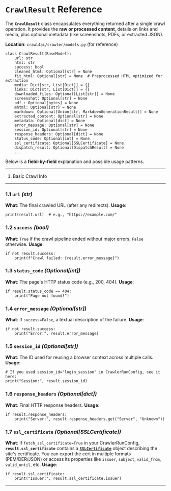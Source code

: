 `CrawlResult` Reference
=======================

The **`CrawlResult`** class encapsulates everything returned after a single crawl operation. It provides the **raw or processed content**, details on links and media, plus optional metadata (like screenshots, PDFs, or extracted JSON).

**Location**: `crawl4ai/crawler/models.py` (for reference)

```
class CrawlResult(BaseModel):
    url: str
    html: str
    success: bool
    cleaned_html: Optional[str] = None
    fit_html: Optional[str] = None  # Preprocessed HTML optimized for extraction
    media: Dict[str, List[Dict]] = {}
    links: Dict[str, List[Dict]] = {}
    downloaded_files: Optional[List[str]] = None
    screenshot: Optional[str] = None
    pdf : Optional[bytes] = None
    mhtml: Optional[str] = None
    markdown: Optional[Union[str, MarkdownGenerationResult]] = None
    extracted_content: Optional[str] = None
    metadata: Optional[dict] = None
    error_message: Optional[str] = None
    session_id: Optional[str] = None
    response_headers: Optional[dict] = None
    status_code: Optional[int] = None
    ssl_certificate: Optional[SSLCertificate] = None
    dispatch_result: Optional[DispatchResult] = None
    ...
```

Below is a **field-by-field** explanation and possible usage patterns.

---

1. Basic Crawl Info
-------------------

### 1.1 **`url`** *(str)*

**What**: The final crawled URL (after any redirects).
**Usage**:

```
print(result.url)  # e.g., "https://example.com/"
```

### 1.2 **`success`** *(bool)*

**What**: `True` if the crawl pipeline ended without major errors; `False` otherwise.
**Usage**:

```
if not result.success:
    print(f"Crawl failed: {result.error_message}")
```

### 1.3 **`status_code`** *(Optional[int])*

**What**: The page's HTTP status code (e.g., 200, 404).
**Usage**:

```
if result.status_code == 404:
    print("Page not found!")
```

### 1.4 **`error_message`** *(Optional[str])*

**What**: If `success=False`, a textual description of the failure.
**Usage**:

```
if not result.success:
    print("Error:", result.error_message)
```

### 1.5 **`session_id`** *(Optional[str])*

**What**: The ID used for reusing a browser context across multiple calls.
**Usage**:

```
# If you used session_id="login_session" in CrawlerRunConfig, see it here:
print("Session:", result.session_id)
```

### 1.6 **`response_headers`** *(Optional[dict])*

**What**: Final HTTP response headers.
**Usage**:

```
if result.response_headers:
    print("Server:", result.response_headers.get("Server", "Unknown"))
```

### 1.7 **`ssl_certificate`** *(Optional[SSLCertificate])*

**What**: If `fetch_ssl_certificate=True` in your CrawlerRunConfig, **`result.ssl_certificate`** contains a [**`SSLCertificate`**](../../advanced/ssl-certificate/) object describing the site's certificate. You can export the cert in multiple formats (PEM/DER/JSON) or access its properties like `issuer`,
`subject`, `valid_from`, `valid_until`, etc.
**Usage**:

```
if result.ssl_certificate:
    print("Issuer:", result.ssl_certificate.issuer)
```

---